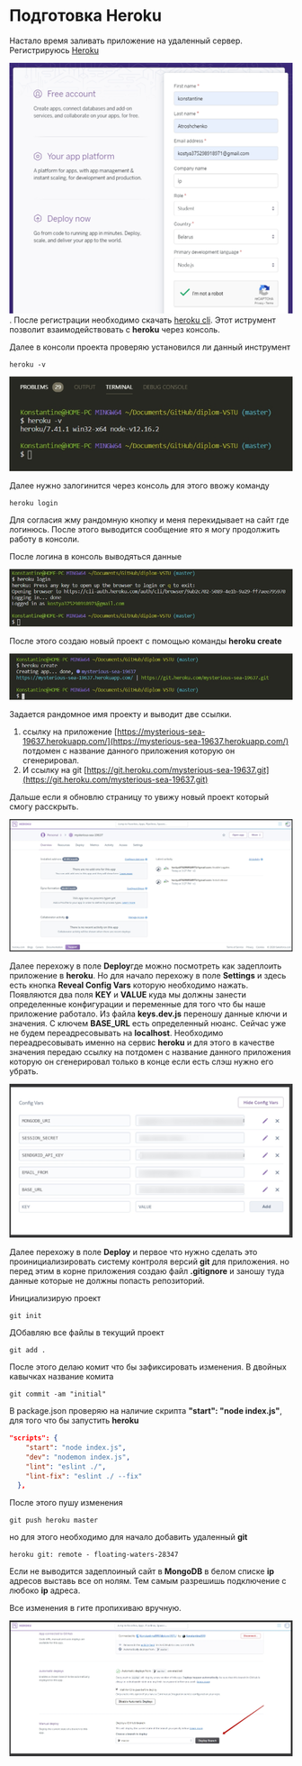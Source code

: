 # Подготовка Heroku

Настало время заливать приложение на удаленный сервер. Регистрируюсь [Heroku](https://www.heroku.com/)

![](img/003.jpg). После регистрации необходимо скачать [heroku cli](https://devcenter.heroku.com/articles/heroku-cli). Этот иструмент позволит взаимодействовать с **heroku** через консоль.

Далее в консоли проекта проверяю установился ли данный инструмент

```
heroku -v
```

![](img/004.jpg)

Далее нужно залогинится через консоль для этого ввожу команду

```
heroku login
```

Для согласия жму рандомную кнопку и меня перекидывает на сайт где логинюсь. После этого выводится сообщение ято я могу продолжить работу в консоли.

После логина в консоль выводяться данные

![](img/005.jpg)

После этого создаю новый проект с помощью команды **heroku create**

![](img/006.jpg)

Задается рандомное имя проекту и выводит две ссылки.

1. ссылку на приложение [https://mysterious-sea-19637.herokuapp.com/](https://mysterious-sea-19637.herokuapp.com/) потдомен с название данного приложения которую он сгенерировал.
2. И ссылку на git [https://git.heroku.com/mysterious-sea-19637.git](https://git.heroku.com/mysterious-sea-19637.git)

Дальше если я обновлю страницу то увижу новый проект который смогу расскрыть.

![](img/007.jpg)

Далее перехожу в поле **Deploy**где можно посмотреть как задеплоить приложение в **heroku**. Но для начало перехожу в поле **Settings** и здесь есть кнопка **Reveal Config Vars** которую необходимо нажать. Появляются два поля **KEY** и **VALUE** куда мы должны занести определенные конфигурации и переменные для того что бы наше приложение работало. Из файла **keys.dev.js** переношу данные ключи и значения. С ключем **BASE_URL** есть определенный нюанс. Сейчас уже не будем переадресовывать на **localhost**. Необходимо переадресовывать именно на сервис **heroku** и для этого в качестве значения передаю ссылку на потдомен с название данного приложения которую он сгенерировал только в конце если есть слэш нужно его убрать.

![](img/008.jpg)

Далее перехожу в поле **Deploy** и первое что нужно сделать это проинициализировать систему контроля версий **git** для приложения. но перед этим в корне приложения создаю файл **.gitignore** и заношу туда данные которые не должны попасть репозиторий.

Инициализирую проект

```
git init
```

ДОбавляю все файлы в текущий проект

```
git add .
```

После этого делаю комит что бы зафиксировать изменения. В двойных кавычках название комита

```
git commit -am "initial"
```

В package.json проверяю на наличие скрипта **"start": "node index.js"**, для того что бы запустить **heroku**

```json
"scripts": {
    "start": "node index.js",
    "dev": "nodemon index.js",
    "lint": "eslint ./",
    "lint-fix": "eslint ./ --fix"
  },
```

После этого пушу изменения

```
git push heroku master
```

но для этого необходимо для начало добавить удаленный **git**

```
heroku git: remote - floating-waters-28347
```

Если не выводится задеплоиный сайт в **MongoDB** в белом списке **ip** адресов выставь все оп нолям. Тем самым разрешишь подключение с любоко **ip** адреса.

Все изменения в гите пропихиваю вручную.

![](img/010.jpg)
